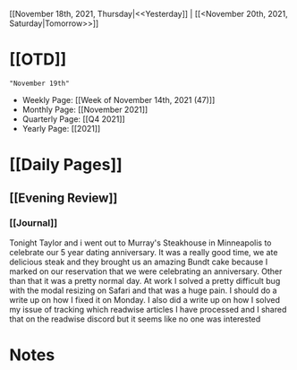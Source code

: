 [[November 18th, 2021, Thursday|<<Yesterday]] | [[<November 20th, 2021, Saturday|Tomorrow>>]]
# [[OTD]]
```query
"November 19th"
```
- Weekly Page: [[Week of November 14th, 2021 (47)]]
- Monthly Page: [[November 2021]]
- Quarterly Page: [[Q4 2021]]
- Yearly Page: [[2021]]

# [[Daily Pages]]

## [[Evening Review]]
### [[Journal]]
Tonight Taylor and i went out to Murray's Steakhouse in Minneapolis to celebrate our 5 year dating anniversary. It was a really good time, we ate delicious steak and they brought us an amazing Bundt cake because I marked on our reservation that we were celebrating an anniversary. Other than that it was a pretty normal day. At work I solved a pretty difficult bug with the modal resizing on Safari and that was a huge pain. I should do a write up on how I fixed it on Monday. I also did a write up on how I solved my issue of tracking which readwise articles I have processed and I shared that on the readwise discord but it seems like no one was interested
# Notes

